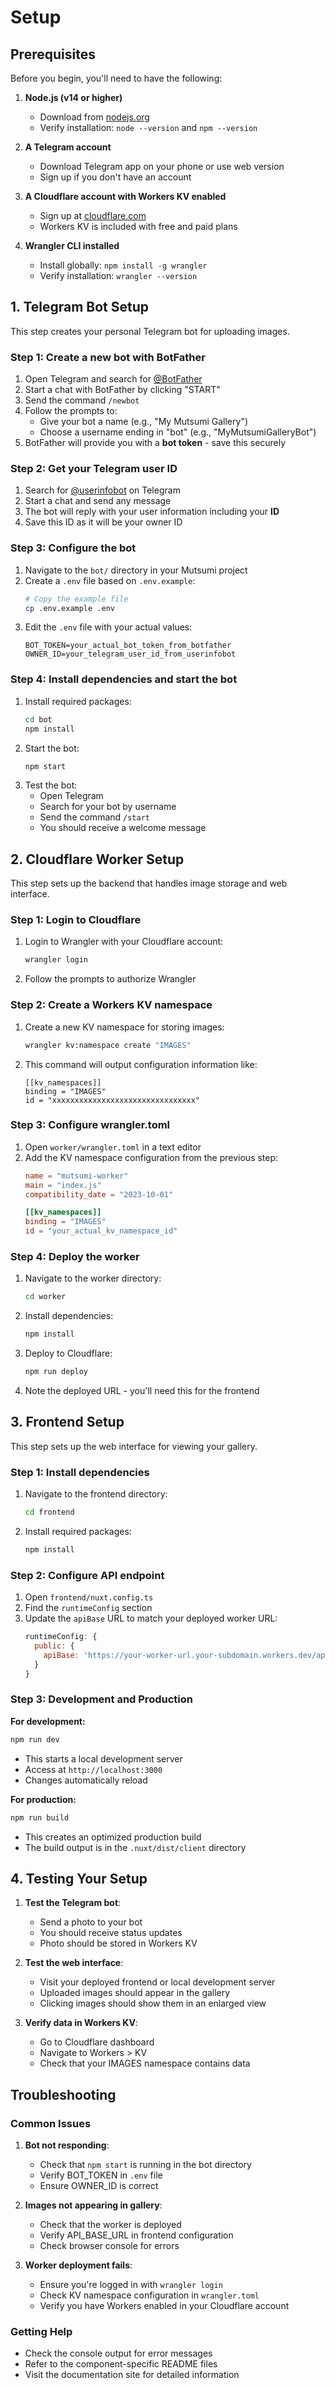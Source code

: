 # Setup

## Prerequisites

Before you begin, you'll need to have the following:

1. **Node.js (v14 or higher)**
   - Download from [nodejs.org](https://nodejs.org/)
   - Verify installation: `node --version` and `npm --version`

2. **A Telegram account**
   - Download Telegram app on your phone or use web version
   - Sign up if you don't have an account

3. **A Cloudflare account with Workers KV enabled**
   - Sign up at [cloudflare.com](https://cloudflare.com)
   - Workers KV is included with free and paid plans

4. **Wrangler CLI installed**
   - Install globally: `npm install -g wrangler`
   - Verify installation: `wrangler --version`

## 1. Telegram Bot Setup

This step creates your personal Telegram bot for uploading images.

### Step 1: Create a new bot with BotFather

1. Open Telegram and search for [@BotFather](https://t.me/BotFather)
2. Start a chat with BotFather by clicking "START"
3. Send the command `/newbot`
4. Follow the prompts to:
   - Give your bot a name (e.g., "My Mutsumi Gallery")
   - Choose a username ending in "bot" (e.g., "MyMutsumiGalleryBot")
5. BotFather will provide you with a **bot token** - save this securely

### Step 2: Get your Telegram user ID

1. Search for [@userinfobot](https://t.me/userinfobot) on Telegram
2. Start a chat and send any message
3. The bot will reply with your user information including your **ID**
4. Save this ID as it will be your owner ID

### Step 3: Configure the bot

1. Navigate to the `bot/` directory in your Mutsumi project
2. Create a `.env` file based on `.env.example`:
   ```bash
   # Copy the example file
   cp .env.example .env
   ```
3. Edit the `.env` file with your actual values:
   ```
   BOT_TOKEN=your_actual_bot_token_from_botfather
   OWNER_ID=your_telegram_user_id_from_userinfobot
   ```

### Step 4: Install dependencies and start the bot

1. Install required packages:
   ```bash
   cd bot
   npm install
   ```
2. Start the bot:
   ```bash
   npm start
   ```
3. Test the bot:
   - Open Telegram
   - Search for your bot by username
   - Send the command `/start`
   - You should receive a welcome message

## 2. Cloudflare Worker Setup

This step sets up the backend that handles image storage and web interface.

### Step 1: Login to Cloudflare

1. Login to Wrangler with your Cloudflare account:
   ```bash
   wrangler login
   ```
2. Follow the prompts to authorize Wrangler

### Step 2: Create a Workers KV namespace

1. Create a new KV namespace for storing images:
   ```bash
   wrangler kv:namespace create "IMAGES"
   ```
2. This command will output configuration information like:
   ```
   [[kv_namespaces]]
   binding = "IMAGES"
   id = "xxxxxxxxxxxxxxxxxxxxxxxxxxxxxxxx"
   ```

### Step 3: Configure wrangler.toml

1. Open `worker/wrangler.toml` in a text editor
2. Add the KV namespace configuration from the previous step:
   ```toml
   name = "mutsumi-worker"
   main = "index.js"
   compatibility_date = "2023-10-01"

   [[kv_namespaces]]
   binding = "IMAGES"
   id = "your_actual_kv_namespace_id"
   ```

### Step 4: Deploy the worker

1. Navigate to the worker directory:
   ```bash
   cd worker
   ```
2. Install dependencies:
   ```bash
   npm install
   ```
3. Deploy to Cloudflare:
   ```bash
   npm run deploy
   ```
4. Note the deployed URL - you'll need this for the frontend

## 3. Frontend Setup

This step sets up the web interface for viewing your gallery.

### Step 1: Install dependencies

1. Navigate to the frontend directory:
   ```bash
   cd frontend
   ```
2. Install required packages:
   ```bash
   npm install
   ```

### Step 2: Configure API endpoint

1. Open `frontend/nuxt.config.ts`
2. Find the `runtimeConfig` section
3. Update the `apiBase` URL to match your deployed worker URL:
   ```javascript
   runtimeConfig: {
     public: {
       apiBase: 'https://your-worker-url.your-subdomain.workers.dev/api'
     }
   }
   ```

### Step 3: Development and Production

**For development:**
```bash
npm run dev
```
- This starts a local development server
- Access at `http://localhost:3000`
- Changes automatically reload

**For production:**
```bash
npm run build
```
- This creates an optimized production build
- The build output is in the `.nuxt/dist/client` directory

## 4. Testing Your Setup

1. **Test the Telegram bot**:
   - Send a photo to your bot
   - You should receive status updates
   - Photo should be stored in Workers KV

2. **Test the web interface**:
   - Visit your deployed frontend or local development server
   - Uploaded images should appear in the gallery
   - Clicking images should show them in an enlarged view

3. **Verify data in Workers KV**:
   - Go to Cloudflare dashboard
   - Navigate to Workers > KV
   - Check that your IMAGES namespace contains data

## Troubleshooting

### Common Issues

1. **Bot not responding**:
   - Check that `npm start` is running in the bot directory
   - Verify BOT_TOKEN in `.env` file
   - Ensure OWNER_ID is correct

2. **Images not appearing in gallery**:
   - Check that the worker is deployed
   - Verify API_BASE_URL in frontend configuration
   - Check browser console for errors

3. **Worker deployment fails**:
   - Ensure you're logged in with `wrangler login`
   - Check KV namespace configuration in `wrangler.toml`
   - Verify you have Workers enabled in your Cloudflare account

### Getting Help

- Check the console output for error messages
- Refer to the component-specific README files
- Visit the documentation site for detailed information